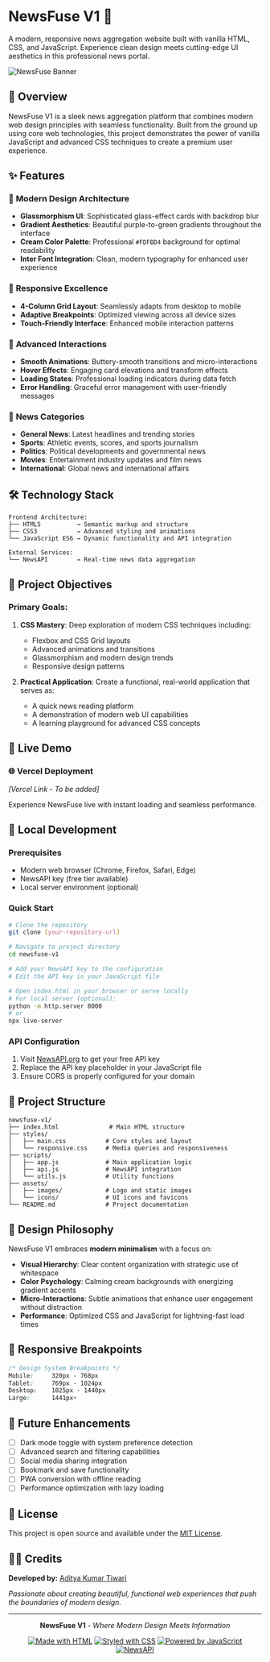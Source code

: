 # NewsFuse V1 📰

A modern, responsive news aggregation website built with vanilla HTML, CSS, and JavaScript. Experience clean design meets cutting-edge UI aesthetics in this professional news portal.

![NewsFuse Banner](https://via.placeholder.com/1200x400/6366f1/ffffff?text=NewsFuse+V1)

## 🌟 Overview

NewsFuse V1 is a sleek news aggregation platform that combines modern web design principles with seamless functionality. Built from the ground up using core web technologies, this project demonstrates the power of vanilla JavaScript and advanced CSS techniques to create a premium user experience.

## ✨ Features

### 🎨 **Modern Design Architecture**
- **Glassmorphism UI**: Sophisticated glass-effect cards with backdrop blur
- **Gradient Aesthetics**: Beautiful purple-to-green gradients throughout the interface
- **Cream Color Palette**: Professional `#FDFBD4` background for optimal readability
- **Inter Font Integration**: Clean, modern typography for enhanced user experience

### 📱 **Responsive Excellence**
- **4-Column Grid Layout**: Seamlessly adapts from desktop to mobile
- **Adaptive Breakpoints**: Optimized viewing across all device sizes
- **Touch-Friendly Interface**: Enhanced mobile interaction patterns

### 🚀 **Advanced Interactions**
- **Smooth Animations**: Buttery-smooth transitions and micro-interactions
- **Hover Effects**: Engaging card elevations and transform effects
- **Loading States**: Professional loading indicators during data fetch
- **Error Handling**: Graceful error management with user-friendly messages

### 📰 **News Categories**
- **General News**: Latest headlines and trending stories
- **Sports**: Athletic events, scores, and sports journalism
- **Politics**: Political developments and governmental news
- **Movies**: Entertainment industry updates and film news
- **International**: Global news and international affairs

## 🛠️ Technology Stack

```
Frontend Architecture:
├── HTML5          → Semantic markup and structure
├── CSS3           → Advanced styling and animations
└── JavaScript ES6 → Dynamic functionality and API integration

External Services:
└── NewsAPI        → Real-time news data aggregation
```

## 🎯 Project Objectives

### **Primary Goals:**
1. **CSS Mastery**: Deep exploration of modern CSS techniques including:
   - Flexbox and CSS Grid layouts
   - Advanced animations and transitions
   - Glassmorphism and modern design trends
   - Responsive design patterns

2. **Practical Application**: Create a functional, real-world application that serves as:
   - A quick news reading platform
   - A demonstration of modern web UI capabilities
   - A learning playground for advanced CSS concepts

## 🚀 Live Demo

### 🌐 **Vercel Deployment**
*[Vercel Link - To be added]*

Experience NewsFuse live with instant loading and seamless performance.

## 🔧 Local Development

### **Prerequisites**
- Modern web browser (Chrome, Firefox, Safari, Edge)
- NewsAPI key (free tier available)
- Local server environment (optional)

### **Quick Start**
```bash
# Clone the repository
git clone [your-repository-url]

# Navigate to project directory
cd newsfuse-v1

# Add your NewsAPI key to the configuration
# Edit the API key in your JavaScript file

# Open index.html in your browser or serve locally
# For local server (optional):
python -m http.server 8000
# or
npx live-server
```

### **API Configuration**
1. Visit [NewsAPI.org](https://newsapi.org/) to get your free API key
2. Replace the API key placeholder in your JavaScript file
3. Ensure CORS is properly configured for your domain

## 📁 Project Structure

```
newsfuse-v1/
├── index.html              # Main HTML structure
├── styles/
│   ├── main.css           # Core styles and layout
│   └── responsive.css     # Media queries and responsiveness
├── scripts/
│   ├── app.js             # Main application logic
│   ├── api.js             # NewsAPI integration
│   └── utils.js           # Utility functions
├── assets/
│   ├── images/            # Logo and static images
│   └── icons/             # UI icons and favicons
└── README.md              # Project documentation
```

## 🎨 Design Philosophy

NewsFuse V1 embraces **modern minimalism** with a focus on:

- **Visual Hierarchy**: Clear content organization with strategic use of whitespace
- **Color Psychology**: Calming cream backgrounds with energizing gradient accents
- **Micro-Interactions**: Subtle animations that enhance user engagement without distraction
- **Performance**: Optimized CSS and JavaScript for lightning-fast load times

## 📱 Responsive Breakpoints

```css
/* Design System Breakpoints */
Mobile:     320px - 768px
Tablet:     769px - 1024px
Desktop:    1025px - 1440px
Large:      1441px+
```

## 🔮 Future Enhancements

- [ ] Dark mode toggle with system preference detection
- [ ] Advanced search and filtering capabilities
- [ ] Social media sharing integration
- [ ] Bookmark and save functionality
- [ ] PWA conversion with offline reading
- [ ] Performance optimization with lazy loading

## 📄 License

This project is open source and available under the [MIT License](LICENSE).

## 👨‍💻 Credits

**Developed by:** [Aditya Kumar Tiwari]((https://www.linkedin.com/in/akt11/))

*Passionate about creating beautiful, functional web experiences that push the boundaries of modern design.*

---

<div align="center">

**NewsFuse V1** - *Where Modern Design Meets Information*

[![Made with HTML](https://img.shields.io/badge/Made%20with-HTML-E34F26.svg)](https://developer.mozilla.org/en-US/docs/Web/HTML)
[![Styled with CSS](https://img.shields.io/badge/Styled%20with-CSS-1572B6.svg)](https://developer.mozilla.org/en-US/docs/Web/CSS)
[![Powered by JavaScript](https://img.shields.io/badge/Powered%20by-JavaScript-F7DF1E.svg)](https://developer.mozilla.org/en-US/docs/Web/JavaScript)
[![NewsAPI](https://img.shields.io/badge/API-NewsAPI-FF6B35.svg)](https://newsapi.org/)

</div>
